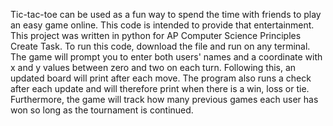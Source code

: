 Tic-tac-toe can be used as a fun way to spend the time with friends to play an easy game online. This code is intended to provide that entertainment. 
This project was written in python for AP Computer Science Principles Create Task. To run this code, download the file and run on any terminal. 
The game will prompt you to enter both users' names and a coordinate with x and y values between zero and two on each turn. 
Following this, an updated board will print after each move. The program also runs a check after each update and will therefore print when there is a win, loss
or tie. Furthermore, the game will track how many previous games each user has won so long as the tournament is continued.
